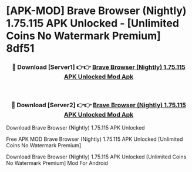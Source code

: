 # [APK-MOD] Brave Browser (Nightly) 1.75.115 APK Unlocked - [Unlimited Coins No Watermark Premium] 8df51



<div align="center">
<h3>🔴 Download [Server1] 👉👉 <a href="https://momento.my/?title=Brave_Browser_(Nightly)_1.75.115_APK_Unlocked">Brave Browser (Nightly) 1.75.115 APK Unlocked Mod Apk</a></h3><br>

<h3>🔴 Download [Server2] 👉👉 <a href="https://momento.my/?title=Brave_Browser_(Nightly)_1.75.115_APK_Unlocked">Brave Browser (Nightly) 1.75.115 APK Unlocked Mod Apk</a></h3>
</div>



Download Brave Browser (Nightly) 1.75.115 APK Unlocked 

Free APK MOD Brave Browser (Nightly) 1.75.115 APK Unlocked [Unlimited Coins No Watermark Premium]

Download Brave Browser (Nightly) 1.75.115 APK Unlocked [Unlimited Coins No Watermark Premium] Mod For Android
